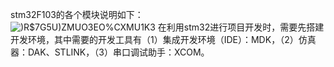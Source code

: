 stm32F103的各个模块说明如下：  
![)R$7G5U)ZMUO3EO%CXMU1K3](https://github.com/BraveOctober/RT-thread-learning/assets/110759833/f4595a1c-3e46-4063-9c16-c69a3bab1cf2)
在利用stm32进行项目开发时，需要先搭建开发环境，其中需要的开发工具有（1）集成开发环境（IDE）：MDK，（2）仿真器：DAK、STLINK，（3）串口调试助手：XCOM。  
